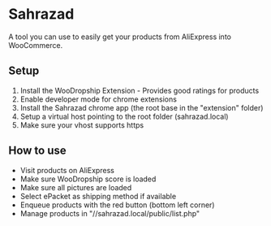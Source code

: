 Sahrazad
========
A tool you can use to easily get your products from AliExpress into WooCommerce.

Setup
-----
1. Install the WooDropship Extension - Provides good ratings for products
2. Enable developer mode for chrome extensions
3. Install the Sahrazad chrome app (the root base in the "extension" folder)
4. Setup a virtual host pointing to the root folder (sahrazad.local)
5. Make sure your vhost supports https

How to use
----------
- Visit products on AliExpress
- Make sure WooDropship score is loaded
- Make sure all pictures are loaded
- Select ePacket as shipping method if available
- Enqueue products with the red button (bottom left corner)
- Manage products in "//sahrazad.local/public/list.php"
